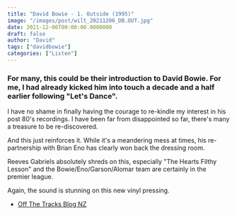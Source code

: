 ```yaml
---
title: "David Bowie - 1. Outside (1995)"
image: "/images/post/wilt_20211206_DB.OUT.jpg"
date: 2021-12-06T00:00:00.0000000
draft: false
author: "David"
tags: ["davidbowie"]
categories: ["Listen"]
---
```

### For many, this could be their introduction to David Bowie. For me, I had already kicked him into touch a decade and a half earlier following "Let's Dance".

 I have no shame in finally having the courage to re-kindle my interest in his post 80's recordings. I have been far from disappointed so far, there's many a treasure to be re-discovered.

 And this just reinforces it. While it's a meandering mess at times, his re-partnership with Brian Eno has clearly won back the dressing room.

 Reeves Gabriels absolutely shreds on this, especially "The Hearts Filthy Lesson" and the Bowie/Eno/Garson/Alomar team are certainly in the premier league.

 Again, the sound is stunning on this new vinyl pressing.

-  [Off The Tracks Blog NZ](https://offthetracks.co.nz/david-bowies-most-underrated-album-1-outside/)